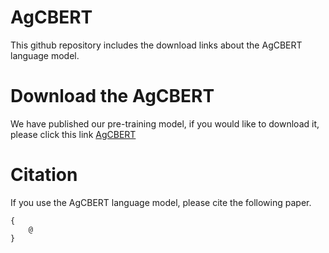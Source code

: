 # AgCBERT
This github repository includes the download links about the AgCBERT language model.

# Download the AgCBERT
We have published our pre-training model, if you would like to download it, please click this link [AgCBERT](https://pan.baidu.com/s/1XNETLc0wB-0XWK9pJ73F2g?pwd=xov8)

# Citation
If you use the AgCBERT language model, please cite the following paper.
```
{
    @
}
```

